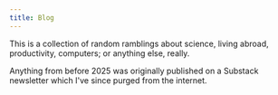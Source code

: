 ```yaml
---
title: Blog
---
```

This is a collection of random ramblings about science, living abroad, productivity, computers; or anything else, really.

Anything from before 2025 was originally published on a Substack newsletter which I've since purged from the internet.